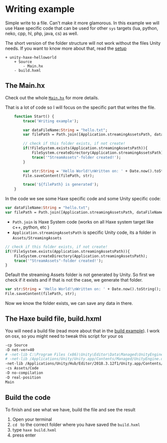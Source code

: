 # Writing example

Simple write to a file. Can't make it more glamorous.
In this example we will use Haxe specific code that can be used for other `sys` targets (lua, python, neko, cpp, hl, php, java, cs) as well.

The short version of the folder structure will not work without the files Unity needs.
If you want to know more about that, read the [setup](../00setup/example.md)

```
+ unity-haxe-helloworld
	+ Source
		- Main.hx
	- build.hxml
```

## The Main.hx

Check out the whole [`Main.hx`](/code/Source/Main.hx) for more details.

That is a lot of code so I will focus on the specific part that writes the file.



```haxe
	function Start() {
		trace('Writing example');

		var dataFileName:String = "hello.txt";
		var filePath = Path.join([Application.streamingAssetsPath, dataFileName]);

		// check if this folder exists, if not create!
		if(!FileSystem.exists(Application.streamingAssetsPath)){
			FileSystem.createDirectory(Application.streamingAssetsPath);
			trace('"StreamAssets"-folder created!');
		}

		var str:String = 'Hello World!\nWritten on: ' + Date.now().toString();
		File.saveContent(filePath, str);

		trace('${filePath} is generated');
	}

```

In the code we see some Haxe specific code and some Unity specific code:

```haxe
var dataFileName:String = "hello.txt";
var filePath = Path.join([Application.streamingAssetsPath, dataFileName]);
```

- `Path.join` is Haxe System code (works on all Haxe system target like c++, python, etc )
- `Application.streamingAssetsPath` is specific Unity code, its a folder in `Assets/StreamingAssets`

```haxe
// check if this folder exists, if not create!
if(!FileSystem.exists(Application.streamingAssetsPath)){
	FileSystem.createDirectory(Application.streamingAssetsPath);
	trace('"StreamAssets"-folder created!');
}
```

Default the streaming Assets folder is not generated by Unity. So first we check if it exists and if that is not the case, we generate that folder.

```haxe
var str:String = 'Hello World!\nWritten on: ' + Date.now().toString();
File.saveContent(filePath, str);
```

Now we know the folder exists, we can save any data in there.

## The Haxe build file, build.hxml

You will need a build file (read more about that in the [build example](../09build/example.md)).
I work on osx, so you might need to tweak this script for your os


```bash
-cp Source
-D net-ver=40
# -net-lib C:\Program Files (x86)\Unity\Editor\Data\Managed\UnityEngine.dll
# -net-lib /Applications/Unity/Unity.app/Contents/Managed/UnityEngine.dll
-net-lib /Applications/Unity/Hub/Editor/2018.3.12f1/Unity.app/Contents/Managed/UnityEngine.dll
-cs Assets/Code
-D no-compilation
-D real-position
Main
```



## Build the code

To finish and see what we have, build the file and see the result

1. Open your terminal
2. `cd ` to the correct folder where you have saved the `build.hxml`
3. type `haxe build.hxml`
4. press enter


